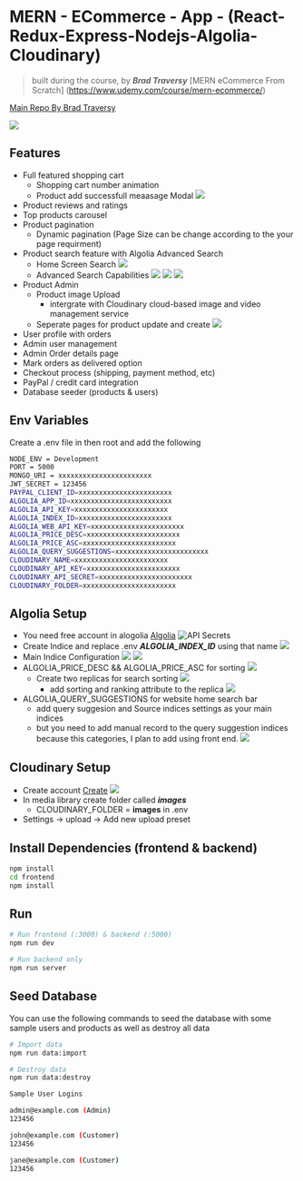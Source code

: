 # MERN - ECommerce - App - (React-Redux-Express-Nodejs-Algolia-Cloudinary)

<!-- blockquote -->

> built during the course, by **_Brad Traversy_** [MERN eCommerce From Scratch]
> (https://www.udemy.com/course/mern-ecommerce/)

[Main Repo By Brad Traversy](https://github.com/bradtraversy/proshop_mern)

![](https://github.com/cerebro96/MERN-ECommerce-App---React-Redux-Express-Nodejs-Algolia-Cloudinary/blob/master/uploads/screenshot_home.PNG?raw=true)

## Features

- Full featured shopping cart
  - Shopping cart number animation
  - Product add successfull meaasage Modal
    ![](https://github.com/cerebro96/MERN-ECommerce-App---React-Redux-Express-Nodejs-Algolia-Cloudinary/blob/master/uploads/screenshotModal_productADD.PNG?raw=true)
- Product reviews and ratings
- Top products carousel
- Product pagination
  - Dynamic pagination (Page Size can be change according to the your page requirment)
- Product search feature with Algolia Advanced Search
  - Home Screen Search
    ![](https://github.com/cerebro96/MERN-ECommerce-App---React-Redux-Express-Nodejs-Algolia-Cloudinary/blob/master/uploads/search_home.png?raw=true)
  - Advanced Search Capabilities
    ![](https://github.com/cerebro96/MERN-ECommerce-App---React-Redux-Express-Nodejs-Algolia-Cloudinary/blob/master/uploads/search_algo_exam_1.png?raw=true)
    ![](https://github.com/cerebro96/MERN-ECommerce-App---React-Redux-Express-Nodejs-Algolia-Cloudinary/blob/master/uploads/search_algo_exam_2.png?raw=true)
    ![](https://github.com/cerebro96/MERN-ECommerce-App---React-Redux-Express-Nodejs-Algolia-Cloudinary/blob/master/uploads/search_algo_exam_3.png?raw=true)
- Product Admin
  - Product image Upload
    - intergrate with Cloudinary cloud-based image and video management service
  - Seperate pages for product update and create
    ![](https://github.com/cerebro96/MERN-ECommerce-App---React-Redux-Express-Nodejs-Algolia-Cloudinary/blob/master/uploads/productupdate.PNG?raw=true)
- User profile with orders
- Admin user management
- Admin Order details page
- Mark orders as delivered option
- Checkout process (shipping, payment method, etc)
- PayPal / credit card integration
- Database seeder (products & users)

## Env Variables

Create a .env file in then root and add the following

```bash
NODE_ENV = Development
PORT = 5000
MONGO_URI = xxxxxxxxxxxxxxxxxxxxxxx
JWT_SECRET = 123456
PAYPAL_CLIENT_ID=xxxxxxxxxxxxxxxxxxxxxxx
ALGOLIA_APP_ID=xxxxxxxxxxxxxxxxxxxxxxxxx
ALGOLIA_API_KEY=xxxxxxxxxxxxxxxxxxxxxxx
ALGOLIA_INDEX_ID=xxxxxxxxxxxxxxxxxxxxxxx
ALGOLIA_WEB_API_KEY=xxxxxxxxxxxxxxxxxxxxxxx
ALGOLIA_PRICE_DESC=xxxxxxxxxxxxxxxxxxxxxxx
ALGOLIA_PRICE_ASC=xxxxxxxxxxxxxxxxxxxxxxx
ALGOLIA_QUERY_SUGGESTIONS=xxxxxxxxxxxxxxxxxxxxxxx
CLOUDINARY_NAME=xxxxxxxxxxxxxxxxxxxxxxx
CLOUDINARY_API_KEY=xxxxxxxxxxxxxxxxxxxxxxx
CLOUDINARY_API_SECRET=xxxxxxxxxxxxxxxxxxxxxxx
CLOUDINARY_FOLDER=xxxxxxxxxxxxxxxxxxxxxxx
```

## Algolia Setup

- You need free account in alogolia [Algolia](https://www.algolia.com/)
  ![API Secrets](https://github.com/cerebro96/MERN-ECommerce-App---React-Redux-Express-Nodejs-Algolia-Cloudinary/blob/master/uploads/algolia_api.png?raw=true)
- Create Indice and replace .env **_ALGOLIA_INDEX_ID_** using that name
  ![](https://github.com/cerebro96/MERN-ECommerce-App---React-Redux-Express-Nodejs-Algolia-Cloudinary/blob/master/uploads/algolia_main_indice.PNG?raw=true)
- Main Indice Configuration
  ![](https://github.com/cerebro96/MERN-ECommerce-App---React-Redux-Express-Nodejs-Algolia-Cloudinary/blob/master/uploads/conf1.PNG?raw=true)
  ![](https://github.com/cerebro96/MERN-ECommerce-App---React-Redux-Express-Nodejs-Algolia-Cloudinary/blob/master/uploads/conf2.PNG?raw=true)
- ALGOLIA_PRICE_DESC && ALGOLIA_PRICE_ASC for sorting
  ![](https://github.com/cerebro96/MERN-ECommerce-App---React-Redux-Express-Nodejs-Algolia-Cloudinary/blob/master/uploads/conf4.png?raw=true)
  - Create two replicas for search sorting
    ![](https://github.com/cerebro96/MERN-ECommerce-App---React-Redux-Express-Nodejs-Algolia-Cloudinary/blob/master/uploads/conf3.PNG?raw=true)
    - add sorting and ranking attribute to the replica
      ![](https://github.com/cerebro96/MERN-ECommerce-App---React-Redux-Express-Nodejs-Algolia-Cloudinary/blob/master/uploads/conf5.PNG?raw=true)
- ALGOLIA_QUERY_SUGGESTIONS for website home search bar
  - add query suggesion and Source indices settings as your main indices
  - but you need to add manual record to the query suggestion indices because this categories, I plan to add using front end.
    ![](https://github.com/cerebro96/MERN-ECommerce-App---React-Redux-Express-Nodejs-Algolia-Cloudinary/blob/master/uploads/conf6.PNG?raw=true)

## Cloudinary Setup

- Create account [Create](https://cloudinary.com/)
  ![](https://github.com/cerebro96/MERN-ECommerce-App---React-Redux-Express-Nodejs-Algolia-Cloudinary/blob/master/uploads/conf7.PNG?raw=true)
- In media library create folder called **_images_**
  - CLOUDINARY_FOLDER = **images** in .env
- Settings -> upload -> Add new upload preset

## Install Dependencies (frontend & backend)

```bash
npm install
cd frontend
npm install
```

## Run

```bash
# Run frontend (:3000) & backend (:5000)
npm run dev

# Run backend only
npm run server
```

## Seed Database

You can use the following commands to seed the database with some sample users and products as well as destroy all data

```bash
# Import data
npm run data:import

# Destroy data
npm run data:destroy
```

```bash
Sample User Logins

admin@example.com (Admin)
123456

john@example.com (Customer)
123456

jane@example.com (Customer)
123456
```
